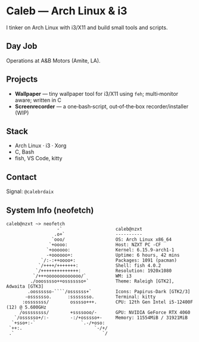 # Caleb — Arch Linux & i3

I tinker on Arch Linux with i3/X11 and build small tools and scripts.

## Day Job

Operations at A\&B Motors (Amite, LA).

## Projects

* **Wallpaper** — tiny wallpaper tool for i3/X11 using `feh`; multi‑monitor aware; written in C
* **Screenrecorder** — a one‑bash‑script, out‑of‑the‑box recorder/installer (WIP)

## Stack

* Arch Linux · i3 · Xorg
* C, Bash
* fish, VS Code, kitty

## Contact

Signal: `@calebrdaix`

## System Info (neofetch)

`````text
caleb@nzxt ~> neofetch
                   -`                    caleb@nzxt 
                  .o+`                   ---------- 
                 `ooo/                   OS: Arch Linux x86_64 
                `+oooo:                  Host: NZXT PC -CF 
               `+oooooo:                 Kernel: 6.15.9-arch1-1 
               -+oooooo+:                Uptime: 6 hours, 42 mins 
             `/:-:++oooo+:               Packages: 1091 (pacman) 
            `/++++/+++++++:              Shell: fish 4.0.2 
           `/++++++++++++++:             Resolution: 1920x1080 
          `/+++ooooooooooooo/`           WM: i3 
         ./ooosssso++osssssso+`          Theme: Raleigh [GTK2], Adwaita [GTK3] 
        .oossssso-````/ossssss+`         Icons: Papirus-Dark [GTK2/3] 
       -osssssso.      :ssssssso.        Terminal: kitty 
      :osssssss/        osssso+++.       CPU: 12th Gen Intel i5-12400F (12) @ 5.600GHz 
     /ossssssss/        +ssssooo/-       GPU: NVIDIA GeForce RTX 4060 
   `/ossssso+/:-        -:/+osssso+-     Memory: 11554MiB / 31921MiB 
  `+sso+:-`                 `.-/+oso:
 `++:.                           `-/+/                           
 .`                                 `/                           
`````
